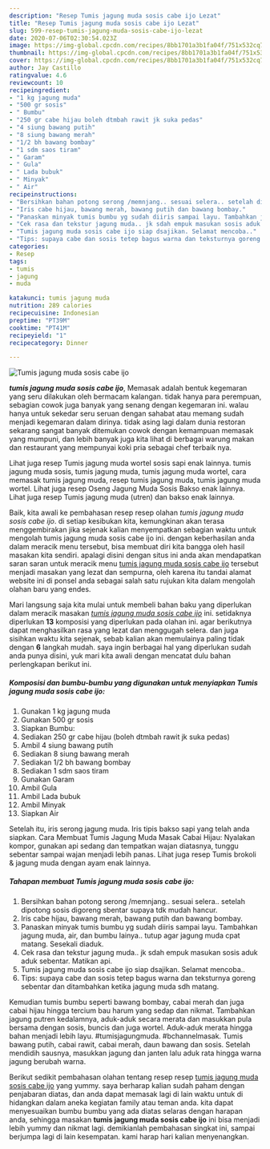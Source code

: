 ```yaml
---
description: "Resep Tumis jagung muda sosis cabe ijo Lezat"
title: "Resep Tumis jagung muda sosis cabe ijo Lezat"
slug: 599-resep-tumis-jagung-muda-sosis-cabe-ijo-lezat
date: 2020-07-06T02:30:54.023Z
image: https://img-global.cpcdn.com/recipes/8bb1701a3b1fa04f/751x532cq70/tumis-jagung-muda-sosis-cabe-ijo-foto-resep-utama.jpg
thumbnail: https://img-global.cpcdn.com/recipes/8bb1701a3b1fa04f/751x532cq70/tumis-jagung-muda-sosis-cabe-ijo-foto-resep-utama.jpg
cover: https://img-global.cpcdn.com/recipes/8bb1701a3b1fa04f/751x532cq70/tumis-jagung-muda-sosis-cabe-ijo-foto-resep-utama.jpg
author: Jay Castillo
ratingvalue: 4.6
reviewcount: 10
recipeingredient:
- "1 kg jagung muda"
- "500 gr sosis"
- " Bumbu"
- "250 gr cabe hijau boleh dtmbah rawit jk suka pedas"
- "4 siung bawang putih"
- "8 siung bawang merah"
- "1/2 bh bawang bombay"
- "1 sdm saos tiram"
- " Garam"
- " Gula"
- " Lada bubuk"
- " Minyak"
- " Air"
recipeinstructions:
- "Bersihkan bahan potong serong /memnjang.. sesuai selera.. setelah dipotong sosis digoreng sbentar supaya tdk mudah hancur."
- "Iris cabe hijau, bawang merah, bawang putih dan bawang bombay."
- "Panaskan minyak tumis bumbu yg sudah diiris sampai layu. Tambahkan jagung muda, air, dan bumbu lainya.. tutup agar jagung muda cpat matang. Sesekali diaduk."
- "Cek rasa dan tekstur jagung muda.. jk sdah empuk masukan sosis aduk aduk sebentar. Matikan api."
- "Tumis jagung muda sosis cabe ijo siap dsajikan. Selamat mencoba.."
- "Tips: supaya cabe dan sosis tetep bagus warna dan teksturnya goreng sebentar dan ditambahkan ketika jagung muda sdh matang."
categories:
- Resep
tags:
- tumis
- jagung
- muda

katakunci: tumis jagung muda 
nutrition: 289 calories
recipecuisine: Indonesian
preptime: "PT39M"
cooktime: "PT41M"
recipeyield: "1"
recipecategory: Dinner

---
```



![Tumis jagung muda sosis cabe ijo](https://img-global.cpcdn.com/recipes/8bb1701a3b1fa04f/751x532cq70/tumis-jagung-muda-sosis-cabe-ijo-foto-resep-utama.jpg)

<b><i>tumis jagung muda sosis cabe ijo</i></b>, Memasak adalah bentuk kegemaran yang seru dilakukan oleh bermacam kalangan. tidak hanya para perempuan, sebagian cowok juga banyak yang senang dengan kegemaran ini. walau hanya untuk sekedar seru seruan dengan sahabat atau memang sudah menjadi kegemaran dalam dirinya. tidak asing lagi dalam dunia restoran sekarang sangat banyak ditemukan cowok dengan kemampuan memasak yang mumpuni, dan lebih banyak juga kita lihat di berbagai warung makan dan restaurant yang mempunyai koki pria sebagai chef terbaik nya.

Lihat juga resep Tumis jagung muda wortel sosis sapi enak lainnya. tumis jagung muda sosis, tumis jagung muda, tumis jagung muda wortel, cara memasak tumis jagung muda, resep tumis jagung muda, tumis jagung muda wortel. Lihat juga resep Oseng Jagung Muda Sosis Bakso enak lainnya. Lihat juga resep Tumis jagung muda (utren) dan bakso enak lainnya.

Baik, kita awali ke pembahasan resep resep olahan <i>tumis jagung muda sosis cabe ijo</i>. di setiap kesibukan kita, kemungkinan akan terasa menggembirakan jika sejenak kalian menyempatkan sebagian waktu untuk mengolah tumis jagung muda sosis cabe ijo ini. dengan keberhasilan anda dalam meracik menu tersebut, bisa membuat diri kita bangga oleh hasil masakan kita sendiri. apalagi disini dengan situs ini anda akan mendapatkan saran saran untuk meracik menu <u>tumis jagung muda sosis cabe ijo</u> tersebut menjadi masakan yang lezat dan sempurna, oleh karena itu tandai alamat website ini di ponsel anda sebagai salah satu rujukan kita dalam mengolah olahan baru yang endes.


Mari langsung saja kita mulai untuk membeli bahan baku yang diperlukan dalam meracik masakan <u><i>tumis jagung muda sosis cabe ijo</i></u> ini. setidaknya diperlukan <b>13</b> komposisi yang diperlukan pada olahan ini. agar berikutnya dapat menghasilkan rasa yang lezat dan menggugah selera. dan juga sisihkan waktu kita sejenak, sebab kalian akan memulainya paling tidak dengan <b>6</b> langkah mudah. saya ingin berbagai hal yang diperlukan sudah anda punya disini, yuk mari kita awali dengan mencatat dulu bahan perlengkapan berikut ini.

<!--inarticleads1-->

##### Komposisi dan bumbu-bumbu yang digunakan untuk menyiapkan Tumis jagung muda sosis cabe ijo:

1. Gunakan 1 kg jagung muda
1. Gunakan 500 gr sosis
1. Siapkan  Bumbu:
1. Sediakan 250 gr cabe hijau (boleh dtmbah rawit jk suka pedas)
1. Ambil 4 siung bawang putih
1. Sediakan 8 siung bawang merah
1. Sediakan 1/2 bh bawang bombay
1. Sediakan 1 sdm saos tiram
1. Gunakan  Garam
1. Ambil  Gula
1. Ambil  Lada bubuk
1. Ambil  Minyak
1. Siapkan  Air


Setelah itu, iris serong jagung muda. Iris tipis bakso sapi yang telah anda siapkan. Cara Membuat Tumis Jagung Muda Masak Cabai Hijau: Nyalakan kompor, gunakan api sedang dan tempatkan wajan diatasnya, tunggu sebentar sampai wajan menjadi lebih panas. Lihat juga resep Tumis brokoli &amp; jagung muda dengan ayam enak lainnya. 

<!--inarticleads2-->

##### Tahapan membuat Tumis jagung muda sosis cabe ijo:

1. Bersihkan bahan potong serong /memnjang.. sesuai selera.. setelah dipotong sosis digoreng sbentar supaya tdk mudah hancur.
1. Iris cabe hijau, bawang merah, bawang putih dan bawang bombay.
1. Panaskan minyak tumis bumbu yg sudah diiris sampai layu. Tambahkan jagung muda, air, dan bumbu lainya.. tutup agar jagung muda cpat matang. Sesekali diaduk.
1. Cek rasa dan tekstur jagung muda.. jk sdah empuk masukan sosis aduk aduk sebentar. Matikan api.
1. Tumis jagung muda sosis cabe ijo siap dsajikan. Selamat mencoba..
1. Tips: supaya cabe dan sosis tetep bagus warna dan teksturnya goreng sebentar dan ditambahkan ketika jagung muda sdh matang.


Kemudian tumis bumbu seperti bawang bombay, cabai merah dan juga cabai hijau hingga tercium bau harum yang sedap dan nikmat. Tambahkan jagung putren kedalamnya, aduk-aduk secara merata dan masukkan pula bersama dengan sosis, buncis dan juga wortel. Aduk-aduk merata hingga bahan menjadi lebih layu. #tumisjagungmuda. #bchannelmasak. Tumis bawang putih, cabai rawit, cabai merah, daun bawang dan sosis. Setelah mendidih sausnya, masukkan jagung dan janten lalu aduk rata hingga warna jagung berubah warna. 

Berikut sedikit pembahasan olahan tentang resep resep <u>tumis jagung muda sosis cabe ijo</u> yang yummy. saya berharap kalian sudah paham dengan penjabaran diatas, dan anda dapat memasak lagi di lain waktu untuk di hidangkan dalam aneka kegiatan family atau teman anda. kita dapat menyesuaikan bumbu bumbu yang ada diatas selaras dengan harapan anda, sehingga masakan <b>tumis jagung muda sosis cabe ijo</b> ini bisa menjadi lebih yummy dan nikmat lagi. demikianlah pembahasan singkat ini, sampai berjumpa lagi di lain kesempatan. kami harap hari kalian menyenangkan.
